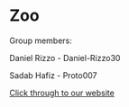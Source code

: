# Zoo

Group members:

Daniel Rizzo - Daniel-Rizzo30

Sadab Hafiz - Proto007

[Click through to our website](https://daniel-rizzo30.github.io/Zoo/)